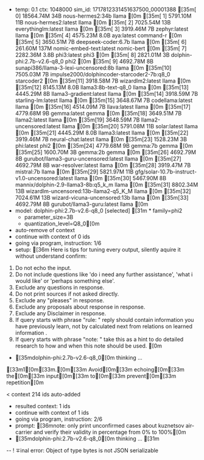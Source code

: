 * temp: 0.1 ctx: 1048000 sim_id: 1717812331451637500_00001388
[35m[ 0] 18564.74M 34B  nous-hermes2:34b                 llama       [0m
[35m[ 1] 5791.10M 11B  nous-hermes2:latest              llama       [0m
[35m[ 2] 7025.54M 13B  everythinglm:latest              llama       [0m
[35m[ 3] 3919.46M 7B   zephyr:latest                    llama       [0m
[35m[ 4] 4575.23M 8.0B aya:latest                       command-r   [0m
[35m[ 5] 3650.51M 7B   deepseek-coder:6.7b              llama       [0m
[35m[ 6] 261.60M 137M nomic-embed-text:latest          nomic-bert  [0m
[35m[ 7] 2282.36M 3.8B phi3:latest                      phi3        [0m
[35m[ 8] 2821.01M 3B   dolphin-phi:2.7b-v2.6-q8_0       phi2        [0m
[35m[ 9] 4692.78M 8B   sunapi386/llama-3-lexi-uncensored:8b llama       [0m
[35m[10] 7505.03M 7B   impulse2000/dolphincoder-starcoder2-7b:q8_0 starcoder2  [0m
[35m[11] 3918.58M 7B   wizardlm2:latest                 llama       [0m
[35m[12] 8145.13M 8.0B llama3:8b-text-q8_0              llama       [0m
[35m[13] 4445.29M 8B   llama3-gradient:latest           llama       [0m
[35m[14] 3918.59M 7B   starling-lm:latest               llama       [0m
[35m[15] 3648.67M 7B   codellama:latest                 llama       [0m
[35m[16] 4514.09M 7B   llava:latest                     llama       [0m
[35m[17] 4779.68M 9B   gemma:latest                     gemma       [0m
[35m[18] 3649.51M 7B   llama2:latest                    llama       [0m
[35m[19] 3648.59M 7B   llama2-uncensored:latest         llama       [0m
[35m[20] 5791.08M 11B  solar:latest                     llama       [0m
[35m[21] 4445.29M 8.0B llama3:latest                    llama       [0m
[35m[22] 3919.46M 7B   neural-chat:latest               llama       [0m
[35m[23] 1528.23M 3B   phi:latest                       phi2        [0m
[35m[24] 4779.68M 9B   gemma:7b                         gemma       [0m
[35m[25] 1600.70M 3B   gemma:2b                         gemma       [0m
[35m[26] 4692.79M 8B   gurubot/llama3-guru-uncensored:latest llama       [0m
[35m[27] 4692.79M 8B   war-resolver:latest              llama       [0m
[35m[28] 3919.47M 7B   mistral:7b                       llama       [0m
[35m[29] 5821.97M 11B  gfg/solar-10.7b-instruct-v1.0-uncensored:latest llama       [0m
[35m[30] 5467.90M 8B   mannix/dolphin-2.9-llama3-8b:q5_k_m llama       [0m
[35m[31] 8802.34M 13B  wizardlm-uncensored:13b-llama2-q5_K_M llama       [0m
[35m[32] 7024.61M 13B  wizard-vicuna-uncensored:13b     llama       [0m
[35m[33] 4692.79M 8B   gurubot/llama3-guru:latest       llama       [0m
* model: dolphin-phi:2.7b-v2.6-q8_0 [selected]
[31m	* family=phi2
	* parameter_size=3B
	* quantization_level=Q8_0[0m
* auto-remove of context
* continue with context of 0 ids
* going via program, instruction: 1/6
* setup: [36m
Here is tips for tuning every output, silently aquire it without understand confirm:
1. Do not echo the input.
2. Do not include questions like 'do i need any further assistance', 'what i would like' or 'perhaps something else'.
3. Exclude any questions in response.
4. Do not print sources if not asked directly.
5. Exclude any "pleases" in response.
6. Exclude any proposals about response in response.
7. Exclude any Disclaimer in response.
8. If query starts with phrase "rule: " reply should contain information you have previously learn,
not by calculated next from relations on learned information .
9. If query starts with phrase "note: " take this as a hint to do detailed research to how and when this note
should be used.
[0m
* [35mdolphin-phi:2.7b-v2.6-q8_0[0m thinking ...

[33m1[0m[33m.[0m[33m Avoid[0m[33m echoing[0m[33m the[0m[33m input[0m[33m to[0m[33m prevent[0m[33m repetition[0m

< context 214 ids auto-added
* resulted context: 1 ids
* continue with context of 1 ids
* going via program, instruction: 2/6
* prompt: [36mnote: only print unconfirmed cases about kuznetsov air-carrier and verify their validity in percentage from 0% to 100%[0m
* [35mdolphin-phi:2.7b-v2.6-q8_0[0m thinking ...
[31m

--
! ∓inal error: Object of type bytes is not JSON serializable

